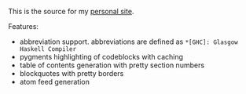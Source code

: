 This is the source for my [personal site](http://blaenkdenum.com).

Features:
* abbreviation support. abbreviations are defined as `*[GHC]: Glasgow Haskell Compiler`
* pygments highlighting of codeblocks with caching
* table of contents generation with pretty section numbers
* blockquotes with pretty borders
* atom feed generation
